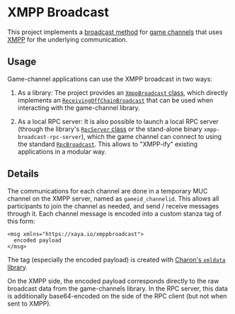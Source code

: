 # XMPP Broadcast

This project implements a [broadcast
method](https://github.com/xaya/libxayagame/blob/master/gamechannel/broadcast.hpp)
for [game channels](https://github.com/xaya/libxayagame/tree/master/gamechannel)
that uses [XMPP](https://xmpp.org/) for the underlying communication.

## Usage

Game-channel applications can use the XMPP broadcast in two ways:

1. As a library:  The project provides an [`XmppBroadcast`
  class](https://github.com/xaya/xmppbroadcast/blob/master/src/xmppbroadcast.hpp),
  which directly implements an
  [`ReceivingOffChainBroadcast`](https://github.com/xaya/libxayagame/blob/master/gamechannel/recvbroadcast.hpp)
   that can be used when interacting with the game-channel library.

1. As a local RPC server:  It is also possible to launch a local
   RPC server (through the library's [`RpcServer`
   class](https://github.com/xaya/xmppbroadcast/blob/master/src/rpcserver.hpp)
   or the stand-alone binary `xmpp-broadcast-rpc-server`),
   which the game channel can connect to using the standard
   [`RpcBroadcast`](https://github.com/xaya/libxayagame/blob/master/gamechannel/rpcbroadcast.hpp).
   This allows to "XMPP-ify" existing applications in a modular way.

## Details

The communications for each channel are done in a temporary MUC channel
on the XMPP server, named as `gameid_channelid`.  This allows all participants
to join the channel as needed, and send / receive messages through it.
Each channel message is encoded into a custom stanza tag of this form:

    <msg xmlns="https://xaya.io/xmppbroadcast">
      encoded payload
    </msg>

The tag (especially the encoded payload) is created with [Charon's `xmldata`
library](https://github.com/xaya/charon/blob/master/src/xmldata.hpp).

On the XMPP side, the encoded payload corresponds directly to the
raw broadcast data from the game-channels library.  In the RPC server,
this data is additionally base64-encoded on the side of the RPC client
(but not when sent to XMPP).
